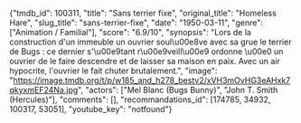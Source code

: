 {"tmdb_id": 100311, "title": "Sans terrier fixe", "original_title": "Homeless Hare", "slug_title": "sans-terrier-fixe", "date": "1950-03-11", "genre": ["Animation / Familial"], "score": "6.9/10", "synopsis": "Lors de la construction d'un immeuble un ouvrier soul\u00e8ve avec sa grue le terrier de Bugs : ce dernier s'\u00e9tant r\u00e9veill\u00e9 ordonne \u00e0 un ouvrier de le faire descendre et de laisser sa maison en paix. Avec un air hypocrite, l'ouvrier le fait chuter brutalement.", "image": "https://image.tmdb.org/t/p/w185_and_h278_bestv2/xVH3mOvHG3eAHxk7qkyxmEF24Na.jpg", "actors": ["Mel Blanc (Bugs Bunny)", "John T. Smith (Hercules)"], "comments": [], "recommandations_id": [174785, 34932, 100317, 53051], "youtube_key": "notfound"}